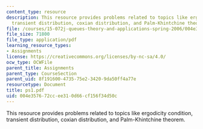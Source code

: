 ```yaml
---
content_type: resource
description: This resource provides problems related to topics like ergodicity condition,
  transient distribution, coxian distribution, and Palm-Khintchine theorem.
file: /courses/15-072j-queues-theory-and-applications-spring-2006/004e357672ccee310d66cf156f34d50c_ps1.pdf
file_size: 71800
file_type: application/pdf
learning_resource_types:
- Assignments
license: https://creativecommons.org/licenses/by-nc-sa/4.0/
ocw_type: OCWFile
parent_title: Assignments
parent_type: CourseSection
parent_uid: 8f191600-4735-75e2-3420-9da50ff4a77e
resourcetype: Document
title: ps1.pdf
uid: 004e3576-72cc-ee31-0d66-cf156f34d50c
---
```

This resource provides problems related to topics like ergodicity condition, transient distribution, coxian distribution, and Palm-Khintchine theorem.